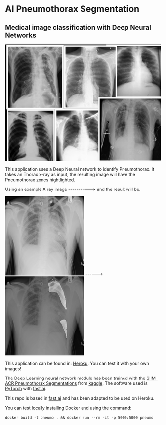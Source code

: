 # AI Pneumothorax Segmentation
##  Medical image classification with Deep Neural Networks

![Thorax X rays collage](images/collage.jpg)

This application uses a Deep Neural network to identify Pneumothorax.
It takes an Thorax x-ray as input, the resulting image will have the 
Pneumothorax zones hightlighted.

Using an example X ray image           ----------->            and the result will be:

![Thorax X ray](images/115_test_1_.png)     ------>        ![Thorax Segmentation](images/115_segemnt.png)

This application can be found in: [Heroku](https://pneumot.herokuapp.com). You can test it with your own images!

The Deep Learning neural network module has been trained with the 
[SIIM-ACR Pneumothorax Segmentations](https://www.kaggle.com/vbookshelf/pneumothorax-chest-xray-images-and-masks)
from [kaggle](kaggle.com).
The software used is [PyTorch](https://pytorch.org/) with [fast.ai](https://www.fast.ai).

This repo is based in [fast.ai](https://github.com/render-examples/fastai-v3) and has been 
adapted to be used on Heroku.

You can test locally installing Docker and using the command:

```
docker build -t pneumo . && docker run --rm -it -p 5000:5000 pneumo
```



